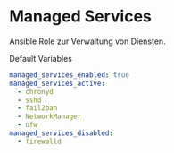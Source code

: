 # Managed Services

Ansible Role zur Verwaltung von Diensten.

Default Variables
```yaml
managed_services_enabled: true
managed_services_active:
  - chronyd
  - sshd
  - fail2ban
  - NetworkManager
  - ufw
managed_services_disabled:
  - firewalld
```
